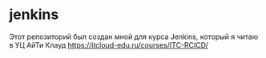 # jenkins
Этот репозиторий был создан мной для курса Jenkins, который я читаю в УЦ АйТи Клауд
https://itcloud-edu.ru/courses/ITC-RCICD/
